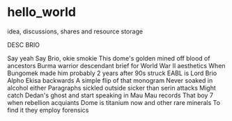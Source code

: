 # hello_world
idea, discussions, shares and resource storage

DESC BRIO

Say yeah 
Say Brio, okie smokie 
This dome's golden mined off blood of ancestors
Burma warrior descendant brief for World War II aesthetics
When Bungomek made him probably 2 years after 90s struck
EABL is Lord Brio Alpho Ekisa backwards
A simple flip of that monogram
Never soaked in alcohol either
Paragraphs sickled outside sicker than serin attacks
Might catch Dedan's ghost and start speaking in Mau Mau records
That boy 7 when rebellion acquiants
Dome is titanium now and other rare minerals
To find it they employ forensics




